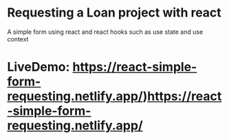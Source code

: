 # Requesting a Loan project with react

A simple form using react and react hooks such as use state and use context 

# LiveDemo: https://react-simple-form-requesting.netlify.app/)https://react-simple-form-requesting.netlify.app/

